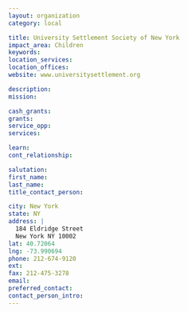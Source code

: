 ```yaml
---
layout: organization
category: local

title: University Settlement Society of New York
impact_area: Children
keywords: 
location_services: 
location_offices: 
website: www.universitysettlement.org

description: 
mission: 

cash_grants: 
grants: 
service_opp: 
services: 

learn: 
cont_relationship: 

salutation: 
first_name: 
last_name: 
title_contact_person: 

city: New York
state: NY
address: |
  184 Eldridge Street  
  New York NY 10002
lat: 40.72064
lng: -73.990694
phone: 212-674-9120
ext: 
fax: 212-475-3278
email: 
preferred_contact: 
contact_person_intro: 
---
```

